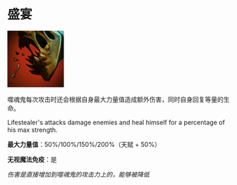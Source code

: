 # 盛宴

![](game/resource/flash3/images/spellicons/mjz_life_stealer_feast.png)

噬魂鬼每次攻击时还会根据自身最大力量值造成额外伤害，同时自身回复等量的生命。

Lifestealer's attacks damage enemies and heal himself for a percentage of his max strength.

**最大力量值**：50%/100%/150%/200%（天赋 + 50%）

**无视魔法免疫**：是



*伤害是直接增加到噬魂鬼的攻击力上的，能够被降低*

